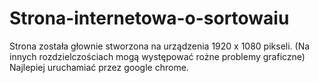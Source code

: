 # Strona-internetowa-o-sortowaiu
Strona została głownie stworzona na urządzenia 1920 x 1080 pikseli. (Na innych rozdzielczościach mogą występować rożne problemy graficzne)
Najlepiej uruchamiać przez google chrome. 
